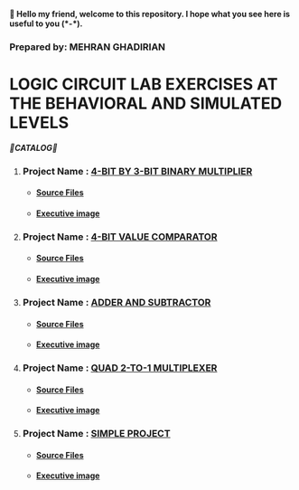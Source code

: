 **👋 Hello my friend, welcome to this repository. I hope what you see here is useful to you (\*-*).**
### Prepared by: MEHRAN GHADIRIAN ###
# LOGIC CIRCUIT LAB EXERCISES AT THE BEHAVIORAL AND SIMULATED LEVELS

***🔻CATALOG🔻***
<ol>
  <li>
    <h3>Project Name : <a href="">4-BIT BY 3-BIT BINARY MULTIPLIER</a></h3>
    <ul>
    <li><h4><a href="">Source Files</a></h4></li>
    <li><h4><a href="4-BIT BY 3-BIT BINARY MULTIPLIER/Executive image/Picture.png">Executive image</a></h4></li>
    </ul>
  </li>
  <li>
    <h3>Project Name : <a href="" >4-BIT VALUE COMPARATOR</a></h3>
    <ul>
    <li><h4><a href="">Source Files</a></h4></li>
    <li><h4><a href="">Executive image</a></h4></li>
    </ul>
  </li>
  <li>
    <h3>Project Name : <a href="">ADDER AND SUBTRACTOR</a></h3>
    <ul>
    <li><h4><a href="">Source Files</a></h4></li>
    <li><h4><a href="">Executive image</a></h4></li>
    </ul>
  </li>
  <li>
    <h3>Project Name : <a href="">QUAD 2-TO-1 MULTIPLEXER</a></h3>
    <ul>
    <li><h4><a href="">Source Files</a></h4></li>
    <li><h4><a href="">Executive image</a></h4></li>
    </ul>
  </li>
  <li>
    <h3>Project Name : <a href="">SIMPLE PROJECT</a></h3>
    <ul>
    <li><h4><a href="">Source Files</a></h4></li>
    <li><h4><a href="">Executive image</a></h4></li>
    </ul>
  </li>
</ol>
